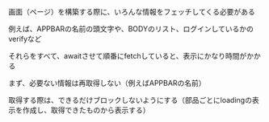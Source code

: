 画面（ページ）を構築する際に、いろんな情報をフェッチしてくる必要がある

例えば、APPBARの名前の頭文字や、BODYのリスト、ログインしているかのverifyなど

それらをすべて、awaitさせて順番にfetchしていると、表示にかなり時間がかかる

まず、必要ない情報は再取得しない（例えばAPPBARの名前）

取得する際は、できるだけブロックしないようにする（部品ごとにloadingの表示を作成し、取得できたものから表示する）
